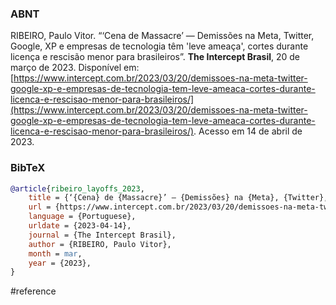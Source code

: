 ### ABNT
RIBEIRO, Paulo Vitor. “‘Cena de Massacre’ — Demissões na Meta, Twitter, Google, XP e empresas de tecnologia têm 'leve ameaça', cortes durante licença e rescisão menor para brasileiros”. **The Intercept Brasil**, 20 de março de 2023. Disponível em: [https://www.intercept.com.br/2023/03/20/demissoes-na-meta-twitter-google-xp-e-empresas-de-tecnologia-tem-leve-ameaca-cortes-durante-licenca-e-rescisao-menor-para-brasileiros/](https://www.intercept.com.br/2023/03/20/demissoes-na-meta-twitter-google-xp-e-empresas-de-tecnologia-tem-leve-ameaca-cortes-durante-licenca-e-rescisao-menor-para-brasileiros/). Acesso em 14 de abril de 2023.

### BibTeX
```bibtex
@article{ribeiro_layoffs_2023,
	title = {‘{Cena} de {Massacre}’ — {Demissões} na {Meta}, {Twitter}, {Google}, {XP} e empresas de tecnologia têm 'leve ameaça', cortes durante licença e rescisão menor para brasileiros},
	url = {https://www.intercept.com.br/2023/03/20/demissoes-na-meta-twitter-google-xp-e-empresas-de-tecnologia-tem-leve-ameaca-cortes-durante-licenca-e-rescisao-menor-para-brasileiros/},
	language = {Portuguese},
	urldate = {2023-04-14},
	journal = {The Intercept Brasil},
	author = {RIBEIRO, Paulo Vitor},
	month = mar,
	year = {2023},
}
```

#reference